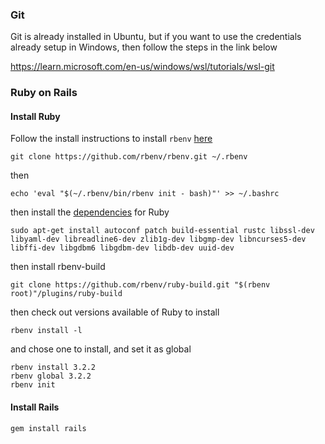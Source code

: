 ### Git

Git is already installed in Ubuntu, but if you want to use the credentials already setup in Windows, then follow the steps in the link below

https://learn.microsoft.com/en-us/windows/wsl/tutorials/wsl-git

### Ruby on Rails

#### Install Ruby

Follow the install instructions to install `rbenv` [here](https://github.com/rbenv/rbenv#basic-git-checkout)

```
git clone https://github.com/rbenv/rbenv.git ~/.rbenv
```

then

```
echo 'eval "$(~/.rbenv/bin/rbenv init - bash)"' >> ~/.bashrc
```

then install the [dependencies](https://github.com/rbenv/ruby-build/wiki#suggested-build-environment) for Ruby

```
sudo apt-get install autoconf patch build-essential rustc libssl-dev libyaml-dev libreadline6-dev zlib1g-dev libgmp-dev libncurses5-dev libffi-dev libgdbm6 libgdbm-dev libdb-dev uuid-dev
```

then install rbenv-build

```
git clone https://github.com/rbenv/ruby-build.git "$(rbenv root)"/plugins/ruby-build
```

then check out versions available of Ruby to install

```
rbenv install -l
```

and chose one to install, and set it as global

```
rbenv install 3.2.2
rbenv global 3.2.2
rbenv init
```

#### Install Rails

```
gem install rails
```
